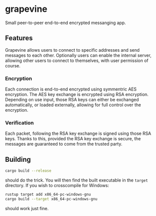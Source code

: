 # grapevine

Small peer-to-peer end-to-end encrypted messanging app.

## Features

Grapevine allows users to connect to specific addresses and send messages
to each other. Optionally users can enable the internal server, allowing
other users to connect to themselves, with user permission of course.

### Encryption

Each connection is end-to-end encrypted using symmentric AES encryption.
The AES key exchange is encrypted using RSA encryption. Depending on
use input, those RSA keys can either be exchanged automatically,
or loaded externally, allowing for full control over the encryption.

### Verification

Each packet, following the RSA key exchange is signed using those RSA keys.
Thanks to this, provided the RSA key exchange is secure, the messages
are guaranteed to come from the trusted party.

## Building

```sh
cargo build --release
```

should do the trick. You will then find the built executable in the `target`
directory. If you wish to crosscompile for Windows:

```sh
rustup target add x86_64-pc-windows-gnu
cargo build --target x86_64-pc-windows-gnu
```

should work just fine.
